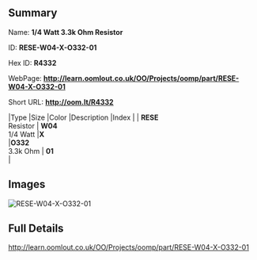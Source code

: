 

## Summary
 
Name: __1/4 Watt 3.3k Ohm Resistor__

ID: __RESE-W04-X-O332-01__

Hex ID: __R4332__

WebPage: __http://learn.oomlout.co.uk/OO/Projects/oomp/part/RESE-W04-X-O332-01__

Short URL: __http://oom.lt/R4332__


|Type   |Size   |Color   |Description   |Index   |
| __RESE__ <br>Resistor  | __W04__<br>1/4 Watt   |__X__<br>    |__O332__<br>3.3k Ohm    | __01__<br>  |


## Images
![RESE-W04-X-O332-01](http://oomlout.com/oomp-gen/parts/RESE-W04-X-O332-01/RESE-W04-X-O332-01_420.jpg)

## Full Details

 http://learn.oomlout.co.uk/OO/Projects/oomp/part/RESE-W04-X-O332-01


